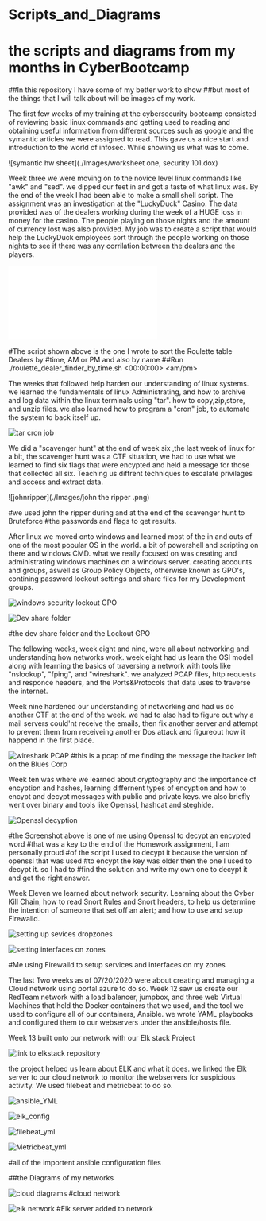 # Scripts_and_Diagrams
# the scripts and diagrams from my months in CyberBootcamp
##In this repository I have some of my better work to show
##but most of the things that I will talk about will be images of my work.

The first few weeks of my training at the cybersecurity bootcamp consisted of 
reviewing basic linux commands and getting used to reading and obtaining useful 
information from different sources such as google and the symantic articles 
we were assigned to read. This gave us a nice start and introduction to the world 
of infosec. While showing us what was to come.

![symantic hw sheet](./Images/worksheet one, security 101.dox)

Week three we were moving on to the novice level linux commands like "awk" and "sed".
we dipped our feet in and got a taste of what linux was. By the end of the week
I had been able to make a small shell script. The assignment was an investigation
at the "LuckyDuck" Casino. The data provided was of the dealers working during 
the week of a HUGE loss in money for the casino. The people playing on those nights
and the amount of currency lost was also provided. My job was to create a script
that would help the LuckyDuck employees sort through the people working on 
those nights to see if there was any corrilation between the dealers and the 
players. 

![shell script dealer](./Scripts/roulette_dealer_finder_by_time.sh)

#The script shown above is the one I wrote to sort the Roulette table Dealers by 
#time, AM or PM and also by name
##Run ./roulette_dealer_finder_by_time.sh <00:00:00> <am/pm> <Name>

The weeks that followed help harden our understanding of linux systems.
we learned the fundamentals of linux Administrating, and how to archive 
and log data within the linux terminals using "tar". how to copy,zip,store, and
unzip files. we also learned how to program a "cron" job, to automate the system
to back itself up.

![tar cron job](./Images/creating_cronjob.png)

We did a "scavenger hunt" at the end of week six ,the last week of linux for a bit, 
the scavenger hunt was a CTF situation, we had to use what we learned to 
find six flags that were encypted and held a message for those that collected 
all six. Teaching us diffrent techniques to escalate privilages and access and
extract data.

![johnripper](./Images/john the ripper .png)

#we used john the ripper during and at the end of the scavenger hunt to Bruteforce
#the passwords and flags to get results.

After linux we moved onto windows and learned most of the in and outs of one of
the most popular OS in the world. a bit of powershell and scripting on there 
and windows CMD. what we really focused on was creating and administrating windows
machines on a windows server. creating accounts and groups, aswell as 
Group Policy Objects, otherwise known as GPO's, contining password lockout settings
and share files for my Development groups.

![windows security lockout GPO](./Images/account_lockout.png)

![Dev share folder](./Images/developer_sharefolder.png)

#the dev share folder and the Lockout GPO

The following weeks, week eight and nine, were all about networking and understanding
how networks work. week eight had us learn the OSI model along with learning 
the basics of traversing a network with tools like "nslookup", "fping", 
and "wireshark". we analyzed PCAP files, http requests and responce headers, 
and the Ports&Protocols that data uses to traverse the internet.

Week nine hardened our understanding of networking and had us do another CTF at
the end of the week. we had to also had to figure out why a mail servers could'nt 
receive the emails, then fix another server and attempt to prevent them from 
receiveing another Dos attack and figureout how it happend in the first place.

![wireshark PCAP](./Images/PCAP.png)
#this is a pcap of me finding the message the hacker left on the Blues Corp

Week ten was where we learned about cryptography and the importance of encyption and
hashes, learning differnent types of encyption and how to encypt and decypt messages
with public and private keys. we also briefly went over binary and tools like Openssl, 
hashcat and steghide.

![Openssl decyption](./Images/openssl_decypt.png)

#the Screenshot above is one of me using Openssl to decypt an encypted word
#that was a key to the end of the Homework assignment, I am personally proud 
#of the script I used to decypt it because the version of openssl that was used 
#to encypt the key was older then the one I used to decypt it. so I had to 
#find the solution and write my own one to decypt it and get the right answer. 


Week Eleven we learned about network security. Learning about the Cyber Kill Chain,
how to read Snort Rules and Snort headers, to help us determine the intention of 
someone that set off an alert; and how to use and setup Firewalld.

![setting up sevices dropzones](./Images/adding_services.png)

![setting interfaces on zones](./Images/adding_interfaces_to_zones.png)
 
#Me using Firewalld to setup services and interfaces on my zones

The last Two weeks as of 07/20/2020 were about creating and managing a Cloud network
using portal.azure to do so. Week 12 saw us create our RedTeam network with a 
load balencer, jumpbox, and three web Virtual Machines that held the Docker 
containers that we used, and the tool we used to configure all of our containers,
Ansible. we wrote YAML playbooks and configured them to our webservers under the 
ansible/hosts file.

Week 13 built onto our network with our Elk stack Project

![link to elkstack repository](https://github.com/zistk/ELKstack_Repo_Hw.git)

the project helped us learn about ELK and what it does.
we linked the Elk server to our cloud network to monitor the webservers for 
suspicious activity. We used filebeat and metricbeat to do so.

![ansible_YML](./Scripts/YAML_files/ansible_config.yml)

![elk_config](./Scripts/YAML_files/Elkstack_config.yml)

![filebeat_yml](./Scripts/YAML_files/filebeat-playbook.yml)

![Metricbeat_yml](./Scripts/YAML_files/metricbeat_playbook.yml)

#all of the importent ansible configuration files

##the Diagrams of my networks

![cloud diagrams](./Diagrams/Hw_12_diagram.png)
#cloud network

![elk network](./Diagrams/Finished_elknet_diagram.png)
#Elk server added to network
